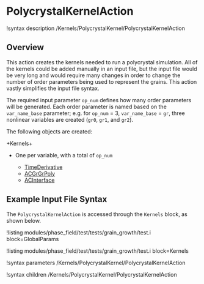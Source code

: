 # PolycrystalKernelAction

!syntax description /Kernels/PolycrystalKernel/PolycrystalKernelAction

## Overview

This action creates the kernels needed to run a polycrystal simulation. All of the kernels could be added manually in an input file, but the input file would be very long and would require many changes in order to change the number of order parameters being used to represent the grains. This action vastly simplifies the input file syntax.

The required input parameter `op_num` defines how many order parameters will be generated. Each order parameter is named based on the `var_name_base` parameter; e.g. for `op_num` = 3, `var_name_base` = `gr`, three nonlinear variables are created (`gr0`, `gr1`, and `gr2`).

The following objects are created:

+Kernels+

- One per variable, with a total of `op_num`

  - [TimeDerivative](/TimeDerivative.md)
  - [ACGrGrPoly](/ACGrGrPoly.md)
  - [ACInterface](/ACInterface.md)

## Example Input File Syntax

The `PolycrystalKernelAction` is accessed through the `Kernels` block, as shown below.

!listing modules/phase_field/test/tests/grain_growth/test.i block=GlobalParams

!listing modules/phase_field/test/tests/grain_growth/test.i block=Kernels

!syntax parameters /Kernels/PolycrystalKernel/PolycrystalKernelAction

!syntax children /Kernels/PolycrystalKernel/PolycrystalKernelAction
